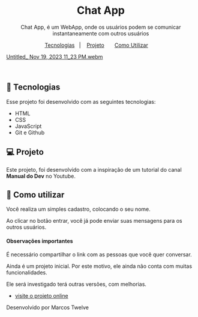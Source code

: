 <h1 align="center"> Chat App </h1>

<p align="center">
  Chat App, é um WebApp, onde os usuários podem se comunicar instantaneamente com outros usuários <br/>
</p>

<p align="center">
  <a href="#-tecnologias">Tecnologias</a>&nbsp;&nbsp;&nbsp;|&nbsp;&nbsp;&nbsp;
  <a href="#-projeto">Projeto</a>&nbsp;&nbsp;&nbsp;&nbsp;&nbsp;&nbsp;
  <a href="#-projeto">Como Utilizar</a>&nbsp;&nbsp;&nbsp;&nbsp;&nbsp;&nbsp;
</p>

[Untitled_ Nov 19, 2023 11_23 PM.webm](https://github.com/marcostwelve/chatApp/assets/94411600/54c08e36-ca29-4cd1-8ef6-b2da95addea4)

<br>

## 🚀 Tecnologias

Esse projeto foi desenvolvido com as seguintes tecnologias:

- HTML
- CSS
- JavaScript
- Git e Github

## 💻 Projeto

Este projeto, foi desenvolvido com a inspiração de um tutorial do canal __Manual do Dev__ no Youtube.

## 🧠 Como utilizar


Você realiza um simples cadastro, colocando o seu nome.

Ao clicar no botão entrar, você já pode enviar suas mensagens para os outros usuários.

#### Observações importantes

É necessário compartilhar o link com as pessoas que você quer conversar.

Ainda é um projeto inicial. Por este motivo, ele ainda não conta com muitas funcionalidades.

Ele será investigado terá outras versões, com melhorias.

- [visite o projeto online](https://chat-frontend-4hin.onrender.com/)

 Desenvolvido por Marcos Twelve
